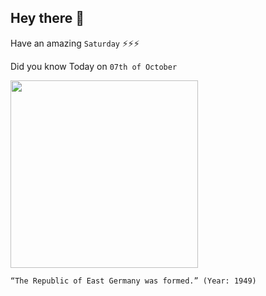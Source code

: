 ## Hey there 👋
Have an amazing `Saturday` ⚡⚡⚡

Did you know Today on `07th of October`
 
 [<img src="https://static.dw.com/image/50722132_7.png" width="300" />](https://en.wikipedia.org/wiki/East_Germany) 
 ```
“The Republic of East Germany was formed.” (Year: 1949)
```
